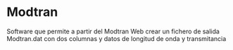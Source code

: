 # Modtran
Software que permite a partir del Modtran Web crear un fichero de salida Modtran.dat con dos columnas y datos de longitud de onda y transmitancia
